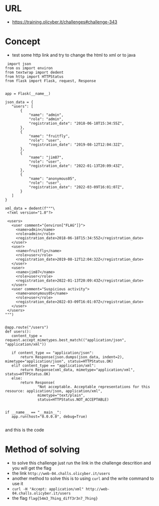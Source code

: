 # URL 
* https://training.olicyber.it/challenges#challenge-343
# Concept
* test some http link and try to change the html to xml or to java
 ```
  import json
from os import environ
from textwrap import dedent
from http import HTTPStatus
from flask import Flask, request, Response


app = Flask(__name__)

json_data = {
    "users": [
        {
            "name": "admin",
            "role": "admin",
            "registration_date": "2018-06-18T15:34:55Z",
        },
        {
            "name": "fruitfly",
            "role": "user",
            "registration_date": "2019-08-12T12:04:32Z",
        },
        {
            "name": "jim87",
            "role": "user",
            "registration_date": "2022-01-13T20:09:43Z",
        },
        {
            "name": "anonymous05",
            "role": "user",
            "registration_date": "2022-03-09T16:01:07Z",
        }
    ]
}

xml_data = dedent(f"""\
  <?xml version="1.0"?>

  <users>
    <user comment="{environ["FLAG"]}">
      <name>admin</name>
      <role>admin</role>
      <registration_date>2018-06-18T15:34:55Z</registration_date>
    </user>
    <user>
      <name>fruitfly</name>
      <role>user</role>
      <registration_date>2019-08-12T12:04:32Z</registration_date>
    </user>
    <user>
      <name>jim87</name>
      <role>user</role>
      <registration_date>2022-01-13T20:09:43Z</registration_date>
    </user>
    <user comment="Suspicious activity">
      <name>anonymous05</name>
      <role>user</role>
      <registration_date>2022-03-09T16:01:07Z</registration_date>
    </user>
  </users>
""")


@app.route("/users")
def users():
    content_type = request.accept_mimetypes.best_match(("application/json", "application/xml"))

    if content_type == "application/json":
        return Response(json.dumps(json_data, indent=2), mimetype="application/json", status=HTTPStatus.OK)
    elif content_type == "application/xml":
        return Response(xml_data, mimetype="application/xml", status=HTTPStatus.OK)
    else:
        return Response(
                "Not acceptable. Acceptable representations for this resource: application/json, application/xml",
                mimetype="text/plain",
                status=HTTPStatus.NOT_ACCEPTABLE)


if __name__ == "__main__":
    app.run(host="0.0.0.0", debug=True)
  
  ```
and this is the code 
# Method of solving 
* to solve this challenge just run the link in the challenge descrition and you will get the flag 
* the link ```http://web-04.challs.olicyber.it/users ```
* another method to solve this is to using ```curl``` and the write command to use  it
* ```curl -H "Accept: application/xml" http://web-04.challs.olicyber.it/users ```
* the flag ```flag{54m3_7hing_diff3r3n7_7hing} ```
